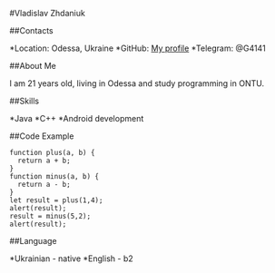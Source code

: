 #Vladislav Zhdaniuk

##Contacts

*Location: Odessa, Ukraine
*GitHub: [My profile](https://github.com/q4141)
*Telegram: @G4141

##About Me

I am 21 years old, living in Odessa and study programming in ONTU.

##Skills

*Java
*C++
*Android development

##Code Example 

```
function plus(a, b) {
  return a + b;
}
function minus(a, b) {
  return a - b;
}
let result = plus(1,4);
alert(result);
result = minus(5,2);
alert(result);
```

##Language

*Ukrainian - native
*English - b2